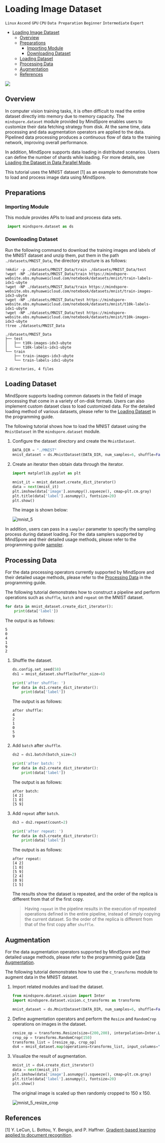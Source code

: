 # Loading Image Dataset

`Linux` `Ascend` `GPU` `CPU` `Data Preparation` `Beginner` `Intermediate` `Expert`

<!-- TOC -->

- [Loading Image Dataset](#loading-image-dataset)
    - [Overview](#overview)
    - [Preparations](#preparations)
        - [Importing Module](#importing-module)
        - [Downloading Dataset](#downloading-dataset)
    - [Loading Dataset](#loading-dataset)
    - [Processing Data](#processing-data)
    - [Augmentation](#augmentation)
    - [References](#references)

<!-- /TOC -->

<a href="https://gitee.com/mindspore/docs/blob/r1.2/tutorials/training/source_en/use/load_dataset_image.md" target="_blank"><img src="../_static/logo_source.png"></a>

## Overview

In computer vision training tasks, it is often difficult to read the entire dataset directly into memory due to memory capacity. The `mindspore.dataset` module provided by MindSpore enables users to customize their data fetching strategy from disk. At the same time, data processing and data augmentation operators are applied to the data. Pipelined data processing produces a continuous flow of data to the training network, improving overall performance.

In addition, MindSpore supports data loading in distributed scenarios. Users can define the number of shards while loading. For more details, see [Loading the Dataset in Data Parallel Mode](https://www.mindspore.cn/tutorial/training/en/r1.2/advanced_use/distributed_training_ascend.html#loading-the-dataset-in-data-parallel-mode).

This tutorial uses the MNIST dataset [1] as an example to demonstrate how to load and process image data using MindSpore.

## Preparations

### Importing Module

This module provides APIs to load and process data sets.

   ```python
    import mindspore.dataset as ds
   ```

### Downloading Dataset

Run the following command to download the training images and labels of the MNIST dataset and unzip them, put them in the path `./datasets/MNIST_Data`, the directory structure is as follows:

```text
!mkdir -p ./datasets/MNIST_Data/train ./datasets/MNIST_Data/test
!wget -NP ./datasets/MNIST_Data/train https://mindspore-website.obs.myhuaweicloud.com/notebook/datasets/mnist/train-labels-idx1-ubyte
!wget -NP ./datasets/MNIST_Data/train https://mindspore-website.obs.myhuaweicloud.com/notebook/datasets/mnist/train-images-idx3-ubyte
!wget -NP ./datasets/MNIST_Data/test https://mindspore-website.obs.myhuaweicloud.com/notebook/datasets/mnist/t10k-labels-idx1-ubyte
!wget -NP ./datasets/MNIST_Data/test https://mindspore-website.obs.myhuaweicloud.com/notebook/datasets/mnist/t10k-images-idx3-ubyte
!tree ./datasets/MNIST_Data
```

```text
./datasets/MNIST_Data
├── test
│   ├── t10k-images-idx3-ubyte
│   └── t10k-labels-idx1-ubyte
└── train
    ├── train-images-idx3-ubyte
    └── train-labels-idx1-ubyte

2 directories, 4 files
```

## Loading Dataset

MindSpore supports loading common datasets in the field of image processing that come in a variety of on-disk formats. Users can also implement custom dataset class to load customized data. For the detailed loading method of various datasets, please refer to the [Loading Dataset](https://www.mindspore.cn/doc/programming_guide/en/r1.2/dataset_loading.html) in the programming guide.

The following tutorial shows how to load the MNIST dataset using the `MnistDataset` in the `mindspore.dataset` module.

1. Configure the dataset directory and create the `MnistDataset`.

    ```python
    DATA_DIR = "./MNIST"
    mnist_dataset = ds.MnistDataset(DATA_DIR, num_samples=6, shuffle=False)
    ```

2. Create an iterator then obtain data through the iterator.

    ```python
    import matplotlib.pyplot as plt

    mnist_it = mnist_dataset.create_dict_iterator()
    data = next(mnist_it)
    plt.imshow(data['image'].asnumpy().squeeze(), cmap=plt.cm.gray)
    plt.title(data['label'].asnumpy(), fontsize=20)
    plt.show()
    ```

    The image is shown below:

    ![mnist_5](./images/mnist_5.png)

In addition, users can pass in a `sampler` parameter to specify the sampling process during dataset loading. For the data samplers supported by MindSpore and their detailed usage methods, please refer to the programming guide [sampler](https://www.mindspore.cn/doc/programming_guide/en/r1.2/sampler.html).

## Processing Data

For the data processing operators currently supported by MindSpore and their detailed usage methods, please refer to the [Processing Data](https://www.mindspore.cn/doc/programming_guide/en/r1.2/pipeline.html) in the programming guide.

The following tutorial demonstrates how to construct a pipeline and perform operations such as `shuffle`, `batch` and `repeat` on the MNIST dataset.

```python
for data in mnist_dataset.create_dict_iterator():
    print(data['label'])
```

The output is as follows:

```text
5
0
4
1
9
2
```

1. Shuffle the dataset.

    ```python
    ds.config.set_seed(58)
    ds1 = mnist_dataset.shuffle(buffer_size=6)

    print('after shuffle: ')
    for data in ds1.create_dict_iterator():
        print(data['label'])
    ```

    The output is as follows:

    ```text
    after shuffle:
    4
    2
    1
    0
    5
    9
    ```

2. Add `batch` after `shuffle`.

    ```python
    ds2 = ds1.batch(batch_size=2)

    print('after batch: ')
    for data in ds2.create_dict_iterator():
        print(data['label'])
    ```

    The output is as follows:

    ```text
    after batch:
    [4 2]
    [1 0]
    [5 9]
    ```

3. Add `repeat` after `batch`.

    ```python
    ds3 = ds2.repeat(count=2)

    print('after repeat: ')
    for data in ds3.create_dict_iterator():
        print(data['label'])
    ```

    The output is as follows:

    ```text
    after repeat:
    [4 2]
    [1 0]
    [5 9]
    [2 4]
    [0 9]
    [1 5]
    ```

    The results show the dataset is repeated, and the order of the replica is different from that of the first copy.

    > Having `repeat` in the pipeline results in the execution of repeated operations defined in the entire pipeline, instead of simply copying the current dataset. So the order of the replica is different from that of the first copy after `shuffle`.

## Augmentation

For the data augmentation operators supported by MindSpore and their detailed usage methods, please refer to the programming guide [Data Augmentation](https://www.mindspore.cn/doc/programming_guide/en/r1.2/augmentation.html).

The following tutorial demonstrates how to use the `c_transforms` module to augment data in the MNIST dataset.

1. Import related modules and load the dataset.

    ```python
    from mindspore.dataset.vision import Inter
    import mindspore.dataset.vision.c_transforms as transforms

    mnist_dataset = ds.MnistDataset(DATA_DIR, num_samples=6, shuffle=False)
    ```

2. Define augmentation operators and perform the `Resize` and `RandomCrop` operations on images in the dataset.

    ```python
    resize_op = transforms.Resize(size=(200,200), interpolation=Inter.LINEAR)
    crop_op = transforms.RandomCrop(150)
    transforms_list = [resize_op, crop_op]
    ds4 = mnist_dataset.map(operations=transforms_list, input_columns="image")
    ```

3. Visualize the result of augmentation.

    ```python
    mnist_it = ds4.create_dict_iterator()
    data = next(mnist_it)
    plt.imshow(data['image'].asnumpy().squeeze(), cmap=plt.cm.gray)
    plt.title(data['label'].asnumpy(), fontsize=20)
    plt.show()
    ```

    The original image is scaled up then randomly cropped to 150 x 150.

    ![mnist_5_resize_crop](./images/mnist_5_resize_crop.png)

## References

[1] Y. LeCun, L. Bottou, Y. Bengio, and P. Haffner. [Gradient-based learning applied to document recognition](http://yann.lecun.com/exdb/publis/pdf/lecun-98.pdf).
